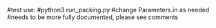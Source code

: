 #test use:
#python3 run_packing.py
#change Parameters.in as needed
#needs to be more fully documented, please see comments
